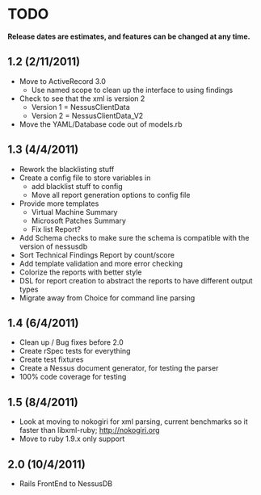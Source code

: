 # TODO #

**Release dates are estimates, and features can be changed at any time.**

## 1.2 (2/11/2011) ##
- Move to ActiveRecord 3.0
	- Use named scope to clean up the interface to using findings
- Check to see that the xml is version 2
	- Version 1 = NessusClientData
	- Version 2 = NessusClientData_V2
- Move the YAML/Database code out of models.rb
	
## 1.3 (4/4/2011) ##

- Rework the blacklisting stuff
- Create a config file to store variables in
	- add blacklist stuff to config
	- Move all report generation options to config file
- Provide more templates
	- Virtual Machine Summary
	- Microsoft Patches Summary
	- Fix list Report?
- Add Schema checks to make sure the schema is compatible with the version of nessusdb
- Sort Technical Findings Report by count/score	
- Add template validation and more error checking
- Colorize the reports with better style
- DSL for report creation to abstract the reports to have different output types
- Migrate away from Choice for command line parsing

## 1.4 (6/4/2011) ##
- Clean up / Bug fixes before 2.0
- Create rSpec tests for everything
- Create test fixtures
- Create a Nessus document generator, for testing the parser
- 100% code coverage for testing

## 1.5 (8/4/2011) ##
- Look at moving to nokogiri for xml parsing, current benchmarks so it faster than libxml-ruby; http://nokogiri.org
- Move to ruby 1.9.x only support

## 2.0 (10/4/2011) ##
- Rails FrontEnd to NessusDB
